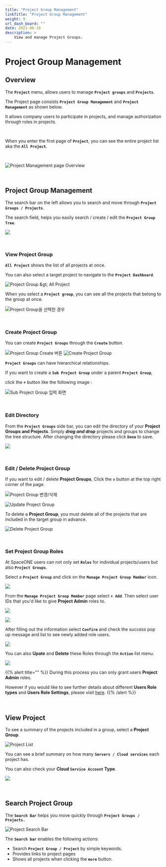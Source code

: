 ```yaml
---
title: "Project Group Management"
linkTitle: "Project Group Management"
weight: 9
url_dash_board: "" 
date: 2021-06-10
description: >
    View and manage Project Groups.
---
```


# Project Group Management

## Overview  

The **`Project`** menu, allows users to manage **`Project groups`** and **`Projects`**.

The Project page consists **`Project Group Management`** and **`Project Management`** as shown below.

It allows company users to participate in projects, and manage authorization through roles in projects.  

<br/>

When you enter the first page of **`Project`**, you can see the entire project list aka the **`All Project`**.

<br/>

![Project Management page Overview](/docs/guides/user_guide/project/project_group_management_img/pmg_01.png)


<br/>

## Project Group Management

The search bar on the left allows you to search and move through **`Project Groups / Projects`**.

The search field, helps you easily search / create / edit the **`Project Group Tree`**.

![](/docs/guides/user_guide/project/project_group_management_img/pmg_03.png)

<br/>

### View Project Group

**`All Project`** shows the list of all projects at once. 

You can also select a target project to navigate to the **`Project Dashboard`**.

![Project Group &amp;gt; All Project](/docs/guides/user_guide/project/project_group_management_img/pmg_04.png)


When you select a **`Project group`**, you can see all the projects that belong to the group at once.

![Project Group&#xC744; &#xC120;&#xD0DD;&#xD55C; &#xACBD;&#xC6B0;](/docs/guides/user_guide/project/project_group_management_img/pmg_05.png)

<br/>


### Create Project Group

You can create **`Project Groups`** through the **`Create`** button. 

![Project Group Create &#xBC84;&#xD2BC;](/docs/guides/user_guide/project/project_group_management_img/pmg_06.png)
![Create Project Group](/docs/guides/user_guide/project/project_group_management_img/pmg_07.png)  


**`Project Groups`** can have hierarchical relationships.  

If you want to create a **`Sub Project Group`** under a parent **`Project Group`**, 

click the **`+`** button like the following image : 

![Sub Project Group &#xC785;&#xB825; &#xD654;&#xBA74;](/docs/guides/user_guide/project/project_group_management_img/pmg_08.png)  

<br/>

### Edit Directory

From the **`Project Groups`** side bar, you can edit the directory of your **Project Groups and Projects**. Simply _**drag and drop**_ projects and groups to change the tree structure. After changing the directory please click **`Done`** to save.

![](/docs/guides/user_guide/project/project_group_management_img/pmg_15.png)  

<br/>


### Edit / Delete Project Group

If you want to edit / delete **Project Groups**, Click the  **`⚙`** button at the top right corner of the page.

![Project Group &#xBCC0;&#xACBD;/&#xC0AD;&#xC81C;](/docs/guides/user_guide/project/project_group_management_img/pmg_09.png)  

![Update Project Group](/docs/guides/user_guide/project/project_group_management_img/pmg_10.png)  

To delete a **Project Group**, you must delete all of the projects that are included in the target group in advance.

![Delete Project Group](/docs/guides/user_guide/project/project_group_management_img/pmg_11.png)  

<br/>


### Set Project Group Roles

At SpaceONE users can not only set **`Roles`** for individual projects/users but also **`Project Groups`**.

Select a **`Project Group`** and click on the **`Manage Project Group Member`** icon.

![](/docs/guides/user_guide/project/project_group_management_img/pmg_16.png) 

From the **`Manage Project Group Member`** page select **`+ Add`**. Then select user IDs that you'd like to give **Project Admin** roles to.

![](/docs/guides/user_guide/project/project_group_management_img/pmg_17.png)

![](/docs/guides/user_guide/project/project_group_management_img/pmg_18.png) 

After filling out the information select **`Confirm`** and check the success pop up message and list to see newly added role users. 

![](/docs/guides/user_guide/project/project_group_management_img/pmg_19.png) 

You can also **Upate** and **Delete** these Roles through the **`Action`** list menu.

![](/docs/guides/user_guide/project/project_group_management_img/pmg_20.png) 

{{% alert title="" %}}
During this process you can only grant users **Project Admin** roles. 

However if you would like to see further details about different **Users Role types** and **Users Role Settings**, please visit [here](/docs/guides/advanced_topics/user-role).
{{% /alert %}}

<br/>


## View Project 

To see a summary of the projects included in a group, select a **Project Group**.

![Project List](/docs/guides/user_guide/project/project_group_management_img/pmg_12.png)  


You can see a brief summary on how many **`Servers / Cloud services`** each project has. 

You can also check your **Cloud `Service Account` Type**. 

![](/docs/guides/user_guide/project/project_group_management_img/pmg_13.png)  

<br/>


## Search Project Group 

The **`Search Bar`** helps you move quickly through **`Project Groups / Projects.`**

![Project Search Bar](/docs/guides/user_guide/project/project_group_management_img/pmg_14.png)  

The **`Search bar`** enables the following actions:  

* Search **`Project Group / Project`** by simple keywords.
* Provides links to project pages 
* Shows all projects when clicking the **`more`** button.






